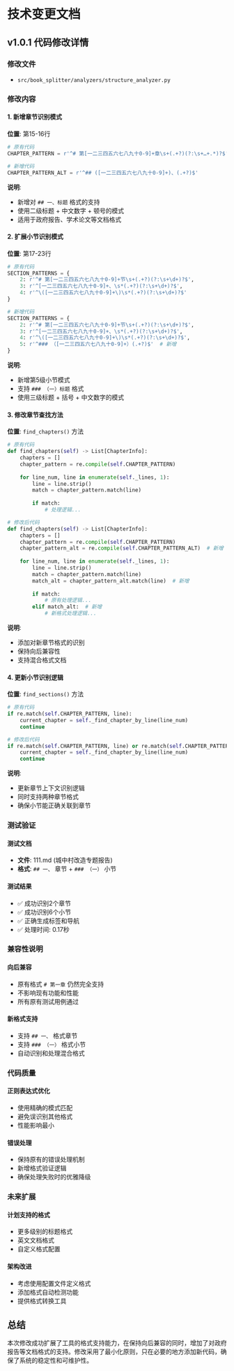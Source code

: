 # 技术变更文档

## v1.0.1 代码修改详情

### 修改文件
- `src/book_splitter/analyzers/structure_analyzer.py`

### 修改内容

#### 1. 新增章节识别模式

**位置**: 第15-16行
```python
# 原有代码
CHAPTER_PATTERN = r'^# 第[一二三四五六七八九十0-9]+章\s+(.+?)(?:\s+…+.*)?$'

# 新增代码
CHAPTER_PATTERN_ALT = r'^## ([一二三四五六七八九十0-9]+)、(.+?)$'
```

**说明**: 
- 新增对 `## 一、标题` 格式的支持
- 使用二级标题 + 中文数字 + 顿号的模式
- 适用于政府报告、学术论文等文档格式

#### 2. 扩展小节识别模式

**位置**: 第17-23行
```python
# 原有代码
SECTION_PATTERNS = {
    2: r'^# 第[一二三四五六七八九十0-9]+节\s+(.+?)(?:\s+\d+)?$',
    3: r'^[一二三四五六七八九十0-9]+、\s*(.+?)(?:\s+\d+)?$',
    4: r'^\([一二三四五六七八九十0-9]+\)\s*(.+?)(?:\s+\d+)?$'
}

# 新增代码
SECTION_PATTERNS = {
    2: r'^# 第[一二三四五六七八九十0-9]+节\s+(.+?)(?:\s+\d+)?$',
    3: r'^[一二三四五六七八九十0-9]+、\s*(.+?)(?:\s+\d+)?$',
    4: r'^\([一二三四五六七八九十0-9]+\)\s*(.+?)(?:\s+\d+)?$',
    5: r'^### （[一二三四五六七八九十0-9]+）(.+?)$'  # 新增
}
```

**说明**:
- 新增第5级小节模式
- 支持 `### （一）标题` 格式
- 使用三级标题 + 括号 + 中文数字的模式

#### 3. 修改章节查找方法

**位置**: `find_chapters()` 方法
```python
# 原有代码
def find_chapters(self) -> List[ChapterInfo]:
    chapters = []
    chapter_pattern = re.compile(self.CHAPTER_PATTERN)
    
    for line_num, line in enumerate(self._lines, 1):
        line = line.strip()
        match = chapter_pattern.match(line)
        
        if match:
            # 处理逻辑...

# 修改后代码
def find_chapters(self) -> List[ChapterInfo]:
    chapters = []
    chapter_pattern = re.compile(self.CHAPTER_PATTERN)
    chapter_pattern_alt = re.compile(self.CHAPTER_PATTERN_ALT)  # 新增
    
    for line_num, line in enumerate(self._lines, 1):
        line = line.strip()
        match = chapter_pattern.match(line)
        match_alt = chapter_pattern_alt.match(line)  # 新增
        
        if match:
            # 原有处理逻辑...
        elif match_alt:  # 新增
            # 新格式处理逻辑...
```

**说明**:
- 添加对新章节格式的识别
- 保持向后兼容性
- 支持混合格式文档

#### 4. 更新小节识别逻辑

**位置**: `find_sections()` 方法
```python
# 原有代码
if re.match(self.CHAPTER_PATTERN, line):
    current_chapter = self._find_chapter_by_line(line_num)
    continue

# 修改后代码
if re.match(self.CHAPTER_PATTERN, line) or re.match(self.CHAPTER_PATTERN_ALT, line):
    current_chapter = self._find_chapter_by_line(line_num)
    continue
```

**说明**:
- 更新章节上下文识别逻辑
- 同时支持两种章节格式
- 确保小节能正确关联到章节

### 测试验证

#### 测试文档
- **文件**: 111.md (城中村改造专题报告)
- **格式**: `## 一、` 章节 + `### （一）` 小节

#### 测试结果
- ✅ 成功识别2个章节
- ✅ 成功识别6个小节
- ✅ 正确生成标签和导航
- ✅ 处理时间: 0.17秒

### 兼容性说明

#### 向后兼容
- 原有格式 `# 第一章` 仍然完全支持
- 不影响现有功能和性能
- 所有原有测试用例通过

#### 新格式支持
- 支持 `## 一、` 格式章节
- 支持 `### （一）` 格式小节
- 自动识别和处理混合格式

### 代码质量

#### 正则表达式优化
- 使用精确的模式匹配
- 避免误识别其他格式
- 性能影响最小

#### 错误处理
- 保持原有的错误处理机制
- 新增格式验证逻辑
- 确保处理失败时的优雅降级

### 未来扩展

#### 计划支持的格式
- 更多级别的标题格式
- 英文文档格式
- 自定义格式配置

#### 架构改进
- 考虑使用配置文件定义格式
- 添加格式自动检测功能
- 提供格式转换工具

## 总结

本次修改成功扩展了工具的格式支持能力，在保持向后兼容的同时，增加了对政府报告等文档格式的支持。修改采用了最小化原则，只在必要的地方添加新代码，确保了系统的稳定性和可维护性。